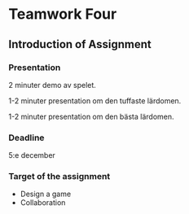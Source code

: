 # Teamwork Four


## Introduction of Assignment

### Presentation

2 minuter demo av spelet.

1-2 minuter presentation om den tuffaste lärdomen.

1-2 minuter presentation om den bästa lärdomen.

### Deadline

5:e december

### Target of the assignment
- Design a game
- Collaboration




